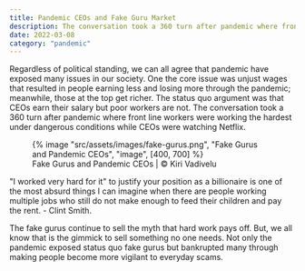 ```yaml
---
title: Pandemic CEOs and Fake Guru Market
description: The conversation took a 360 turn after pandemic where front line workers were working the hardest under dangerous conditions while CEOs were watching Netflix
date: 2022-03-08
category: "pandemic"
---
```


Regardless of political standing, we can all agree that pandemic have exposed many issues in our society. One the core issue was unjust wages that resulted in people earning less and losing more through the pandemic; meanwhile, those at the top get richer. The status quo argument was that CEOs earn their salary but poor workers are not. The conversation took a 360 turn after pandemic where front line workers were working the hardest under dangerous conditions while CEOs were watching Netflix.

<!-- excerpt -->

<figure>
{% image "src/assets/images/fake-gurus.png", "Fake Gurus and Pandemic CEOs", "image", [400, 700] %}
<figcaption>Fake Gurus and Pandemic CEOs | © Kiri Vadivelu</figcaption>
</figure>

"I worked very hard for it" to justify your position as a billionaire is one of the most absurd things I can imagine when there are people working multiple jobs who still do not make enough to feed their children and pay the rent. - Clint Smith.

The fake gurus continue to sell the myth that hard work pays off. But, we all know that is the gimmick to sell something no one needs. Not only the pandemic exposed status quo fake gurus but bankrupted many through making people become more vigilant to everyday scams.
